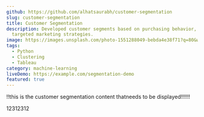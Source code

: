 ```yaml
---
github: https://github.com/alhatsaurabh/customer-segmentation
slug: customer-segmentation
title: Customer Segmentation
description: Developed customer segments based on purchasing behavior, enabling
  targeted marketing strategies.
image: https://images.unsplash.com/photo-1551288049-bebda4e38f71?q=80&w=2070
tags:
  - Python
  - Clustering
  - Tableau
category: machine-learning
liveDemo: https://example.com/segmentation-demo
featured: true
---
```

!!t﻿his is the customer segmentation content thatneeds to be displayed!!!!!!

1﻿2312312